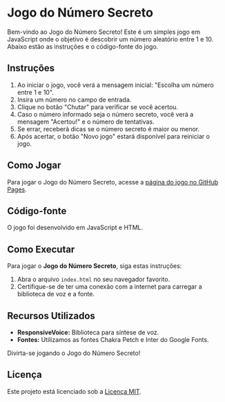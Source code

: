 # Jogo do Número Secreto

Bem-vindo ao Jogo do Número Secreto! Este é um simples jogo em JavaScript onde o objetivo é descobrir um número aleatório entre 1 e 10. Abaixo estão as instruções e o código-fonte do jogo.

## Instruções

1. Ao iniciar o jogo, você verá a mensagem inicial: "Escolha um número entre 1 e 10".
2. Insira um número no campo de entrada.
3. Clique no botão "Chutar" para verificar se você acertou.
4. Caso o número informado seja o número secreto, você verá a mensagem "Acertou!" e o número de tentativas.
5. Se errar, receberá dicas se o número secreto é maior ou menor.
6. Após acertar, o botão "Novo jogo" estará disponível para reiniciar o jogo.

## Como Jogar

Para jogar o Jogo do Número Secreto, acesse a [página do jogo no GitHub Pages](https://jeferson-labout.github.io/jogo-numero-secreto/).

## Código-fonte

O jogo foi desenvolvido em JavaScript e HTML.

## Como Executar

Para jogar o **Jogo do Número Secreto**, siga estas instruções:

1. Abra o arquivo `index.html` no seu navegador favorito.
2. Certifique-se de ter uma conexão com a internet para carregar a biblioteca de voz e a fonte.

## Recursos Utilizados

- **ResponsiveVoice:** Biblioteca para síntese de voz.
- **Fontes:** Utilizamos as fontes Chakra Petch e Inter do Google Fonts.

Divirta-se jogando o Jogo do Número Secreto!
## Licença

Este projeto está licenciado sob a [Licença MIT](LICENSE).

